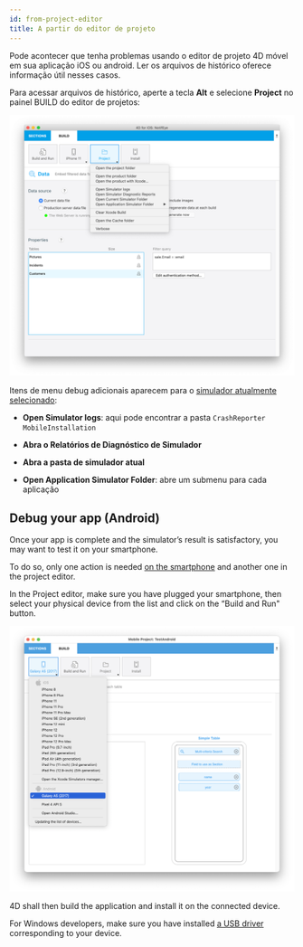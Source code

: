 ```yaml
---
id: from-project-editor
title: A partir do editor de projeto
---
```


Pode acontecer que tenha problemas usando o editor de projeto 4D móvel em sua aplicação iOS ou android. Ler os arquivos de histórico oferece informação útil nesses casos.

Para acessar arquivos de histórico, aperte a tecla **Alt** e selecione **Project** no painel BUILD do editor de projetos:

![Depuração](img/debug-from-4D-for-iOS.png)

Itens de menu debug adicionais aparecem para o [simulador atualmente selecionado](../project-definition/build-panel#using-the-simulator):


* **Open Simulator logs**: aqui pode encontrar a pasta `CrashReporter MobileInstallation`

* **Abra o Relatórios de Diagnóstico de Simulador**

* **Abra a pasta de simulador atual**

* **Open Application Simulator Folder**: abre um submenu para cada aplicação


## Debug your app (Android)

Once your app is complete and the simulator’s result is satisfactory, you may want to test it on your smartphone.

To do so, only one action is needed [on the smartphone](from-your-android-device.md) and another one in the project editor.

In the Project editor, make sure you have plugged your smartphone, then select your physical device from the list and click on the “Build and Run" button.

![AndroidDevice](img/android-device.png)

4D shall then build the application and install it on the connected device.

For Windows developers, make sure you have installed [a USB driver](https://developer.android.com/studio/run/oem-usb) corresponding to your device.

